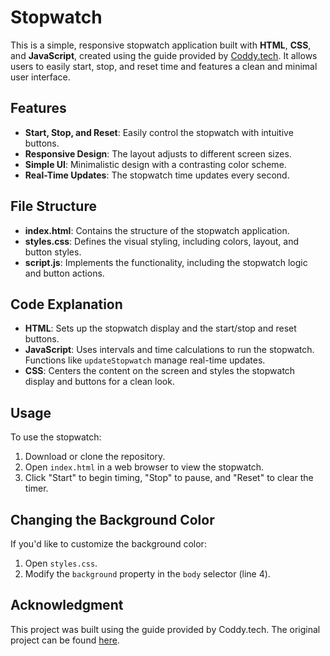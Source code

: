 # Stopwatch

This is a simple, responsive stopwatch application built with **HTML**, **CSS**, and **JavaScript**, created using the guide provided by [Coddy.tech](https://coddy.tech/courses/stopwatch__htmlcssjs_project). It allows users to easily start, stop, and reset time and features a clean and minimal user interface.

## Features
- **Start, Stop, and Reset**: Easily control the stopwatch with intuitive buttons.
- **Responsive Design**: The layout adjusts to different screen sizes.
- **Simple UI**: Minimalistic design with a contrasting color scheme.
- **Real-Time Updates**: The stopwatch time updates every second.

## File Structure
- **index.html**: Contains the structure of the stopwatch application.
- **styles.css**: Defines the visual styling, including colors, layout, and button styles.
- **script.js**: Implements the functionality, including the stopwatch logic and button actions.

## Code Explanation
- **HTML**: Sets up the stopwatch display and the start/stop and reset buttons.
- **JavaScript**: Uses intervals and time calculations to run the stopwatch. Functions like `updateStopwatch` manage real-time updates.
- **CSS**: Centers the content on the screen and styles the stopwatch display and buttons for a clean look.

## Usage
To use the stopwatch:
1. Download or clone the repository.
2. Open `index.html` in a web browser to view the stopwatch.
3. Click "Start" to begin timing, "Stop" to pause, and "Reset" to clear the timer.

## Changing the Background Color
If you'd like to customize the background color:
1. Open `styles.css`.
2. Modify the `background` property in the `body` selector (line 4).

## Acknowledgment
This project was built using the guide provided by Coddy.tech. The original project can be found [here](https://coddy.tech/courses/stopwatch__htmlcssjs_project).
